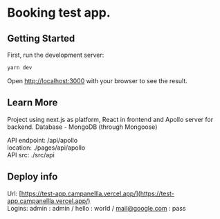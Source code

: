 # Booking test app.

## Getting Started

First, run the development server:

```bash
yarn dev
```

Open [http://localhost:3000](http://localhost:3000) with your browser to see the result.

## Learn More

Project using next.js as platform, React in frontend and Apollo server for backend.
Database - MongoDB (through Mongoose)

API endpoint: /api/apollo <br/>
location: ./pages/api/apollo <br/>
API src: ./src/api <br/>

## Deploy info

Url: [https://test-app.campanellla.vercel.app/](https://test-app.campanellla.vercel.app/) <br/>
Logins: admin : admin / hello : world / mail@google.com : pass
